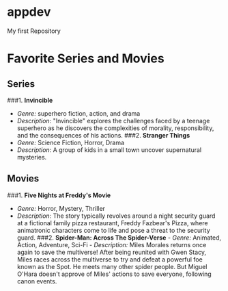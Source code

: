 # appdev
My first Repository
# Favorite Series and Movies
## Series
###1. **Invincible**
   - *Genre:* superhero fiction, action, and drama
   - *Description:* "Invincible" explores the challenges faced by a teenage superhero as he discovers the complexities of morality, responsibility, and the consequences of his actions.
###2. **Stranger Things**
   - *Genre:* Science Fiction, Horror, Drama
   - *Description:* A group of kids in a small town uncover supernatural mysteries.
## Movies
###1. **Five Nights at Freddy's Movie**
   - *Genre:* Horror, Mystery, Thriller
   - *Description:* The story typically revolves around a night security guard at a fictional family pizza restaurant, Freddy Fazbear's Pizza, where animatronic 
     characters come to life and pose a threat to the security guard.
 ###2. **Spider-Man: Across The Spider-Verse**
    - *Genre:* Animated, Action, Adventure, Sci-Fi
    - *Description:* Miles Morales returns once again to save the multiverse! After being reunited with Gwen Stacy, Miles races across the multiverse to try and defeat a powerful foe known as the Spot. He meets many other spider people. But Miguel O'Hara doesn't approve of Miles' actions to save everyone, following canon events.


